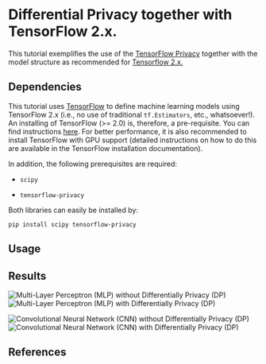 # Differential Privacy together with TensorFlow 2.x.

This tutorial exemplifies the use of the [TensorFlow Privacy](https://github.com/tensorflow/privacy) together with the model structure as recommended for [Tensorflow 2.x.](https://www.tensorflow.org/)

## Dependencies

This tutorial uses [TensorFlow](https://www.tensorflow.org/) to define machine learning models using TensorFlow 2.x (i.e., no use of traditional `tf.Estimators`, etc., whatsoever!). An installing of TensorFlow (>= 2.0) is, therefore, a pre-requisite. You can find instructions [here](https://www.tensorflow.org/install/). For better performance, it is also recommended to install TensorFlow with GPU support (detailed instructions on how to do this are available in the TensorFlow installation documentation).

In addition, the following prerequisites are required:

* `scipy`

* `tensorflow-privacy`
 
Both libraries can easily be installed by:

```
pip install scipy tensorflow-privacy
```

## Usage

## Results

![](images//mlp_no-dp.png.png "Multi-Layer Perceptron (MLP) without Differentially Privacy (DP)") ![](images//mlp_dp.png.png "Multi-Layer Perceptron (MLP) with Differentially Privacy (DP)") 

![](images//cnn_no-dp.png.png "Convolutional Neural Network (CNN) without Differentially Privacy (DP)") ![](images//cnn_dp.png.png "Convolutional Neural Network (CNN) with Differentially Privacy (DP)") 


## References
